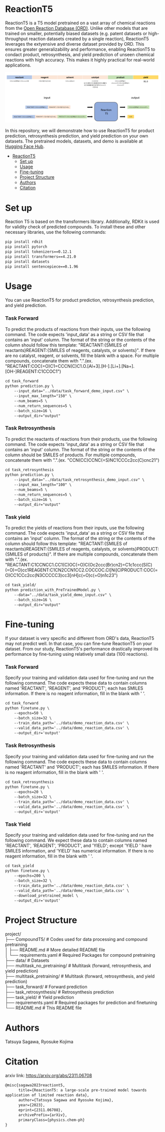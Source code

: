 # ReactionT5
ReactionT5 is a T5 model pretrained on a vast array of chemical reactions from the [Open Reaction Database (ORD)](https://github.com/open-reaction-database/ord-data). Unlike other models that are trained on smaller, potentially biased datasets (e.g. patent datasets or high-throughput reaction datasets created by a single reaction), ReactionT5 leverages the extyensive and diverse dataset provided by ORD. This ensures greater generalizability and performance, enabling ReactionT5 to condact product, retrosynthesis, and yield prediction of unseen chemical reactions with high accuracy. This makes it highly practical for real-world applications.

![model image](https://github.com/sagawatatsuya/ReactionT5/blob/main/model-image.png)


In this repository, we will demonstrate how to use ReactionT5 for product prediction, retrosynthesis prediction, and yield prediction on your own datasets. The pretrained models, datasets, and demo is available at [Hugging Face Hub](https://huggingface.co/sagawa).


- [ReactionT5](#reactiont5)  
  - [Set up](#set-up)  
  - [Usage](#usage)  
  - [Fine-tuning](#fine-tuning)  
  - [Project Structure](#project-structure) 
  - [Authors](#authors)
  - [Citation](#citation)  


# Set up
Reaction T5 is based on the transformers library. Additionally, RDKit is used for validity check of predicted compounds. To install these and other necessary libraries, use the following commands:
```
pip install rdkit
pip install pytorch
pip install tokenizers==0.12.1
pip install transformers==4.21.0
pip install datasets
pip install sentencepiece==0.1.96
```


# Usage
You can use ReactionT5 for product prediction, retrosynthesis prediction, and yield prediction.

### Task Forward
To predict the products of reactions from their inputs, use the following command. The code expects 'input_data' as a string or CSV file that contains an 'input' column. The format of the string or the contents of the column should follow this template: "REACTANT:{SMILES of reactants}REAGENT:{SMILES of reagents, catalysts, or solvents}". If there are no catalyst, reagent, or solvents, fill the blank with a space. For multiple compounds, concatenate them with ".".(ex. "REACTANT:COC(=O)C1=CCCN(C)C1.O.\[Al+3].\[H-].\[Li+].\[Na+].\[OH-]REAGENT:C1CCOC1")
```
cd task_forward
python prediction.py \
    --input_data="../data/task_forward_demo_input.csv" \
    --input_max_length="150" \
    --num_beams=5 \
    --num_return_sequences=5 \
    --batch_size=16 \
    --output_dir="output"
```

### Task Retrosynthesis
To predict the reactants of reactions from their products, use the following command. The code expects 'input_data' as a string or CSV file that contains an 'input' column. The format of the string or the contents of the column should be SMILES of products. For multiple compounds, concatenate them with ".".(ex. "CCN(CC)CCNC(=S)NC1CCCc2cc(C)cnc21")
```
cd task_retrosynthesis
python prediction.py \
    --input_data="../data/task_retrosynthesis_demo_input.csv" \
    --input_max_length="100" \
    --num_beams=5 \
    --num_return_sequences=5 \
    --batch_size=16 \
    --output_dir="output"
```

### Task yield
To predict the yields of reactions from their inputs, use the following command. The code expects 'input_data' as a string or CSV file that contains an 'input' column. The format of the string or the contents of the column should follow this template: "REACTANT:{SMILES of reactants}REAGENT:{SMILES of reagents, catalysts, or solvents}PRODUCT:{SMILES of products}". If there are multiple compounds, concatenate them with ".".(ex. "REACTANT:C1CCNCC1.CC1(C)OC(=O)C(Oc2ccc(Br)cn2)=C1c1ccc(S(C)(=O)=O)cc1REAGENT:C1CN2CCN1CC2.COCCOC.Cl[Ni]ClPRODUCT:COC(=O)CC1CCc2cc(N3CCCCC3)cc3[nH]c(=O)c(=O)n1c23")
```
cd task_yield/
python prediction_with_PreTrainedModel.py \
    --data="../data/task_yield_demo_input.csv" \
    --batch_size=16 \
    --output_dir="output"
```


# Fine-tuning
If your dataset is very specific and different from ORD's data, ReactionT5 may not predict well. In that case, you can fine-tune ReactionT5 on your dataset. From our study, ReactionT5's performance drastically improved its performance by fine-tuning using relatively small data (100 reactions).

### Task Forward
Specify your training and validation data used for fine-tuning and run the following command. The code expects these data to contain columns named 'REACTANT', 'REAGENT', and 'PRODUCT'; each has SMILES information. If there is no reagent information, fill in the blank with ' '.
```
cd task_forward
python finetune.py \
    --epochs=50 \
    --batch_size=32 \
    --train_data_path='../data/demo_reaction_data.csv' \
    --valid_data_path='../data/demo_reaction_data.csv' \
    --output_dir='output'
```

### Task Retrosynthesis
Specify your training and validation data used for fine-tuning and run the following command. The code expects these data to contain columns named 'REACTANT' and 'PRODUCT'; each has SMILES information. If there is no reagent information, fill in the blank with ' '.
```
cd task_retrosynthesis
python finetune.py \
    --epochs=20 \
    --batch_size=32 \
    --train_data_path='../data/demo_reaction_data.csv' \
    --valid_data_path='../data/demo_reaction_data.csv' \
    --output_dir='output'
```

### Task Yield
Specify your training and validation data used for fine-tuning and run the following command. We expect these data to contain columns named 'REACTANT', 'REAGENT', 'PRODUCT', and 'YIELD'; except 'YIELD ' have SMILES information, and 'YIELD' has numerical information. If there is no reagent information, fill in the blank with ' '.
```
cd task_yield
python finetune.py \
    --epochs=200 \
    --batch_size=32 \
    --train_data_path='../data/demo_reaction_data.csv' \
    --valid_data_path='../data/demo_reaction_data.csv' \
    --download_pretrained_model \
    --output_dir='output'
```

# Project Structure

project/  
├── CompoundT5/ # Codes used for data processing and compound pretraining  
│ ├── README.md # More detailed README file  
│ └── requirements.yaml # Required Packages for compound pretraining  
├── data/ # Datasets  
├── multitask_no_pretraining/ # Multitask (forward, retrosynthesis, and yield prediction)  
├── multitask_pretraining/ # Multitask (forward, retrosynthesis, and yield prediction)  
├── task_forward/ # Forward prediction  
├── task_retrosynthesis/ # Retrosynthesis prediction  
├── task_yield/ # Yield prediction  
├── requirements.yaml # Required packages for prediction and finetuning  
└── README.md # This README file  

# Authors
Tatsuya Sagawa, Ryosuke Kojima

# Citation
arxiv link: https://arxiv.org/abs/2311.06708
```
@misc{sagawa2023reactiont5,  
      title={ReactionT5: a large-scale pre-trained model towards application of limited reaction data}, 
      author={Tatsuya Sagawa and Ryosuke Kojima},  
      year={2023},  
      eprint={2311.06708},  
      archivePrefix={arXiv},  
      primaryClass={physics.chem-ph}  
}
```